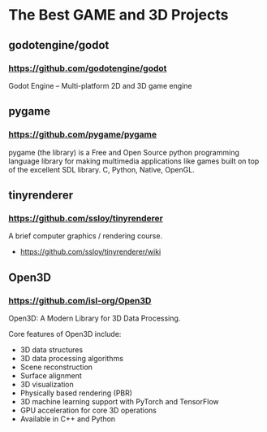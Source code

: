 # The Best GAME and 3D Projects

## godotengine/godot
### https://github.com/godotengine/godot
Godot Engine – Multi-platform 2D and 3D game engine

## pygame
###  https://github.com/pygame/pygame

pygame (the library) is a Free and Open Source python programming language library for making multimedia applications like games built on top of the excellent SDL library. C, Python, Native, OpenGL.

## tinyrenderer
### https://github.com/ssloy/tinyrenderer

A brief computer graphics / rendering course.
- https://github.com/ssloy/tinyrenderer/wiki


## Open3D
### https://github.com/isl-org/Open3D
Open3D: A Modern Library for 3D Data Processing.

Core features of Open3D include:
- 3D data structures
- 3D data processing algorithms
- Scene reconstruction
- Surface alignment
- 3D visualization
- Physically based rendering (PBR)
- 3D machine learning support with PyTorch and TensorFlow
- GPU acceleration for core 3D operations
- Available in C++ and Python


